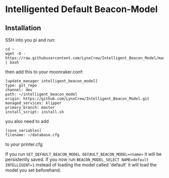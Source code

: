# Intelligented Default Beacon-Model

## Installation
SSH into you pi and run:
```
cd ~
wget -O - https://raw.githubusercontent.com/LynxCrew/Intelligent_Beacon_Model/master/install.sh | bash
```

then add this to your moonraker.conf:
```
[update_manager intelligent_beacon_model]
type: git_repo
channel: dev
path: ~/intelligent_beacon_model
origin: https://github.com/LynxCrew/Intelligent_Beacon_Model.git
managed_services: klipper
primary_branch: master
install_script: install.sh
```

you also need to add
```
[save_variables]
filename: ~/database.cfg
```
to your printer.cfg

If you run `SET_DEFAULT_BEACON_MODEL DEFAULT_BEACON_MODEL=<name>` it will be persistently saved.
If you now run `BEACON_MODEL_SELECT NAME=default INTELLIGENT=1` instead of loading the model called 'default'
it will load the model you set beforehand.
